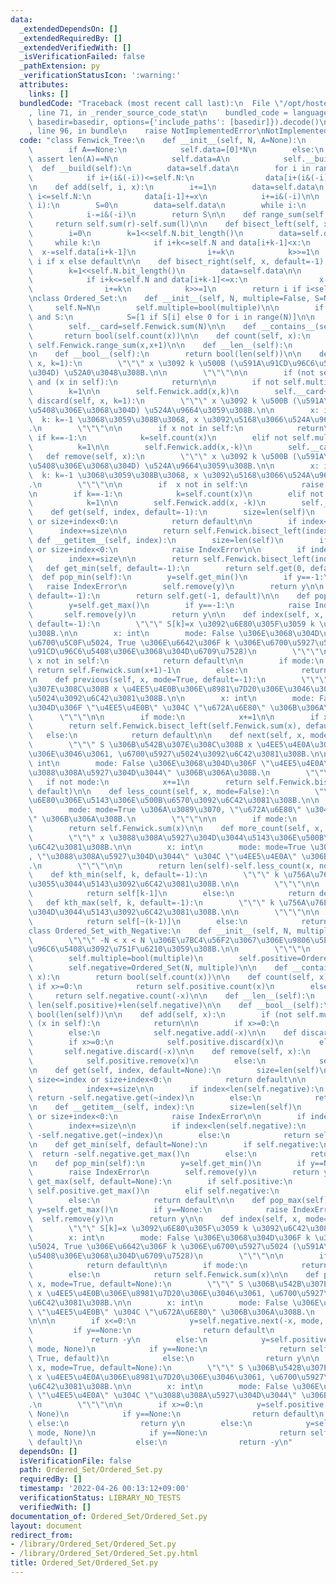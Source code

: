 ```yaml
---
data:
  _extendedDependsOn: []
  _extendedRequiredBy: []
  _extendedVerifiedWith: []
  _isVerificationFailed: false
  _pathExtension: py
  _verificationStatusIcon: ':warning:'
  attributes:
    links: []
  bundledCode: "Traceback (most recent call last):\n  File \"/opt/hostedtoolcache/Python/3.10.7/x64/lib/python3.10/site-packages/onlinejudge_verify/documentation/build.py\"\
    , line 71, in _render_source_code_stat\n    bundled_code = language.bundle(stat.path,\
    \ basedir=basedir, options={'include_paths': [basedir]}).decode()\n  File \"/opt/hostedtoolcache/Python/3.10.7/x64/lib/python3.10/site-packages/onlinejudge_verify/languages/python.py\"\
    , line 96, in bundle\n    raise NotImplementedError\nNotImplementedError\n"
  code: "class Fenwick_Tree:\n    def __init__(self, N, A=None):\n        self.N=N\n\
    \        if A==None:\n            self.data=[0]*N\n        else:\n           \
    \ assert len(A)==N\n            self.data=A\n            self.__build()\n\n  \
    \  def __build(self):\n        data=self.data\n        for i in range(1, self.N+1):\n\
    \            if i+(i&(-i))<=self.N:\n                data[i+(i&(-i))-1]+=data[i-1]\n\
    \n    def add(self, i, x):\n        i+=1\n        data=self.data\n        while\
    \ i<=self.N:\n            data[i-1]+=x\n            i+=i&(-i)\n\n    def sum(self,\
    \ i):\n        S=0\n        data=self.data\n        while i:\n            S+=data[i-1]\n\
    \            i-=i&(-i)\n        return S\n\n    def range_sum(self,l,r):\n   \
    \     return self.sum(r)-self.sum(l)\n\n    def bisect_left(self, x, default=-1):\n\
    \        i=0\n        k=1<<self.N.bit_length()\n        data=self.data\n\n   \
    \     while k:\n            if i+k<=self.N and data[i+k-1]<x:\n              \
    \  x-=self.data[i+k-1]\n                i+=k\n            k>>=1\n        return\
    \ i if x else default\n\n    def bisect_right(self, x, default=-1):\n        i=0\n\
    \        k=1<<self.N.bit_length()\n        data=self.data\n\n        while k:\n\
    \            if i+k<=self.N and data[i+k-1]<=x:\n                x-=self.data[i+k-1]\n\
    \                i+=k\n            k>>=1\n        return i if i<self.N else default\n\
    \nclass Ordered_Set:\n    def __init__(self, N, multiple=False, S=None):\n   \
    \     self.N=N\n        self.multiple=bool(multiple)\n\n        if (not multiple)\
    \ and S:\n            S=[1 if S[i] else 0 for i in range(N)]\n\n        self.Fenwick=Fenwick_Tree(N,S)\n\
    \        self.__card=self.Fenwick.sum(N)\n\n    def __contains__(self, x):\n \
    \       return bool(self.count(x))\n\n    def count(self, x):\n        return\
    \ self.Fenwick.range_sum(x,x+1)\n\n    def __len__(self):\n        return self.__card\n\
    \n    def __bool__(self):\n        return bool(len(self))\n\n    def add(self,\
    \ x, k=1):\n        \"\"\" x \u3092 k \u500B (\u591A\u91CD\u96C6\u5408\u306E\u3068\
    \u304D) \u52A0\u3048\u308B.\n\n        \"\"\"\n\n        if (not self.multiple)\
    \ and (x in self):\n            return\n\n        if not self.multiple:\n    \
    \        k=1\n\n        self.Fenwick.add(x,k)\n        self.__card+=k\n\n    def\
    \ discard(self, x, k=1):\n        \"\"\" x \u3092 k \u500B (\u591A\u91CD\u96C6\
    \u5408\u306E\u3068\u304D) \u524A\u9664\u3059\u308B.\n\n        x: int\n      \
    \  k: k=-1 \u3068\u3059\u308B\u3068, x \u3092\u5168\u3066\u524A\u9664\u3059\u308B\
    .\n        \"\"\"\n\n        if x not in self:\n            return\n\n       \
    \ if k==-1:\n            k=self.count(x)\n        elif not self.multiple:\n  \
    \          k=1\n\n        self.Fenwick.add(x,-k)\n        self.__card-=k\n\n \
    \   def remove(self, x):\n        \"\"\" x \u3092 k \u500B (\u591A\u91CD\u96C6\
    \u5408\u306E\u3068\u304D) \u524A\u9664\u3059\u308B.\n\n        x: int\n      \
    \  k: k=-1 \u3068\u3059\u308B\u3068, x \u3092\u5168\u3066\u524A\u9664\u3059\u308B\
    .\n        \"\"\"\n\n        if  x not in self:\n            raise KeyError(x)\n\
    \n        if k==-1:\n            k=self.count(x)\n        elif not self.multiple:\n\
    \            k=1\n\n        self.Fenwick.add(x, -k)\n        self.__card-=k\n\n\
    \    def get(self, index, default=-1):\n        size=len(self)\n        if size<=index\
    \ or size+index<0:\n            return default\n\n        if index<0:\n      \
    \      index+=size\n\n        return self.Fenwick.bisect_left(index+1)\n\n   \
    \ def __getitem__(self, index):\n        size=len(self)\n        if size<=index\
    \ or size+index<0:\n            raise IndexError\n\n        if index<0:\n    \
    \        index+=size\n\n        return self.Fenwick.bisect_left(index+1)\n\n \
    \   def get_min(self, default=-1):\n        return self.get(0, default)\n\n  \
    \  def pop_min(self):\n        y=self.get_min()\n        if y==-1:\n         \
    \   raise IndexError\n        self.remove(y)\n        return y\n\n    def get_max(self,\
    \ default=-1):\n        return self.get(-1, default)\n\n    def pop_max(self):\n\
    \        y=self.get_max()\n        if y==-1:\n            raise IndexError\n \
    \       self.remove(y)\n        return y\n\n    def index(self, x, mode=False,\
    \ default=-1):\n        \"\"\" S[k]=x \u3092\u6E80\u305F\u3059 k \u3092\u6C42\u3081\
    \u308B.\n\n        x: int\n        mode: False \u306E\u3068\u304D\u306F k \u306E\
    \u6700\u5C0F\u5024, True \u306E\u6642\u306F k \u306E\u6700\u5927\u5024 (\u591A\
    \u91CD\u96C6\u5408\u306E\u3068\u304D\u6709\u7528)\n        \"\"\"\n\n        if\
    \ x not in self:\n            return default\n\n        if mode:\n           \
    \ return self.Fenwick.sum(x+1)-1\n        else:\n            return self.Fenwick.sum(x)\n\
    \n    def previous(self, x, mode=True, default=-1):\n        \"\"\" S \u306B\u542B\
    \u307E\u308C\u308B x \u4EE5\u4E0B\u306E\u8981\u7D20\u306E\u3046\u3061, \u6700\u5927\
    \u5024\u3092\u6C42\u3081\u308B.\n\n        x: int\n        mode: False \u306E\u3068\
    \u304D\u306F \"\u4EE5\u4E0B\" \u304C \"\u672A\u6E80\" \u306B\u306A\u308B.\n  \
    \      \"\"\"\n\n        if mode:\n            x+=1\n\n        if x>=0:\n    \
    \        return self.Fenwick.bisect_left(self.Fenwick.sum(x), default)\n     \
    \   else:\n            return default\n\n    def next(self, x, mode=True, default=-1):\n\
    \        \"\"\" S \u306B\u542B\u307E\u308C\u308B x \u4EE5\u4E0A\u306E\u8981\u7D20\
    \u306E\u3046\u3061, \u6700\u5927\u5024\u3092\u6C42\u3081\u308B.\n\n        x:\
    \ int\n        mode: False \u306E\u3068\u304D\u306F \"\u4EE5\u4E0A\" \u304C \"\
    \u3088\u308A\u5927\u304D\u3044\" \u306B\u306A\u308B.\n        \"\"\"\n\n     \
    \   if not mode:\n            x+=1\n        return self.Fenwick.bisect_right(self.Fenwick.sum(x),\
    \ default)\n\n    def less_count(self, x, mode=False):\n        \"\"\" x \u672A\
    \u6E80\u306E\u5143\u306E\u500B\u6570\u3092\u6C42\u3081\u308B.\n\n        x: int\n\
    \        mode: mode=True \u306A\u3089\u3070, \"\u672A\u6E80\" \u304C \"\u4EE5\u4E0B\
    \" \u306B\u306A\u308B.\n        \"\"\"\n\n        if mode:\n            x+=1\n\
    \        return self.Fenwick.sum(x)\n\n    def more_count(self, x, mode=False):\n\
    \        \"\"\" x \u3088\u308A\u5927\u304D\u3044\u5143\u306E\u500B\u6570\u3092\
    \u6C42\u3081\u308B.\n\n        x: int\n        mode: mode=True \u306A\u3089\u3070\
    , \"\u3088\u308A\u5927\u304D\u3044\" \u304C \"\u4EE5\u4E0A\" \u306B\u306A\u308B\
    .\n        \"\"\"\n\n        return len(self)-self.less_count(x, not mode)\n\n\
    \    def kth_min(self, k, default=-1):\n        \"\"\" k \u756A\u76EE\u306B\u5C0F\
    \u3055\u3044\u5143\u3092\u6C42\u3081\u308B.\n\n        \"\"\"\n\n        if 1<=k<=len(self):\n\
    \            return self[k-1]\n        else:\n            return default\n\n \
    \   def kth_max(self, k, default=-1):\n        \"\"\" k \u756A\u76EE\u306B\u5927\
    \u304D\u3044\u5143\u3092\u6C42\u3081\u308B.\n\n        \"\"\"\n\n        if 1<=k<=len(self):\n\
    \            return self[~(k-1)]\n        else:\n            return default\n\n\
    class Ordered_Set_with_Negative:\n    def __init__(self, N, multiple=False):\n\
    \        \"\"\" -N < x < N \u306E\u7BC4\u56F2\u3067\u306E\u9806\u5E8F\u4ED8\u304D\
    \u96C6\u5408\u3092\u751F\u6210\u3059\u308B.\n\n        \"\"\"\n        self.N=N\n\
    \        self.multiple=bool(multiple)\n        self.positive=Ordered_Set(N, multiple)\n\
    \        self.negative=Ordered_Set(N, multiple)\n\n    def __contains__(self,\
    \ x):\n        return bool(self.count(x))\n\n    def count(self, x):\n       \
    \ if x>=0:\n            return self.positive.count(x)\n        else:\n       \
    \     return self.negative.count(-x)\n\n    def __len__(self):\n        return\
    \ len(self.positive)+len(self.negative)\n\n    def __bool__(self):\n        return\
    \ bool(len(self))\n\n    def add(self, x):\n        if (not self.multiple) and\
    \ (x in self):\n            return\n\n        if x>=0:\n            self.positive.add(x)\n\
    \        else:\n            self.negative.add(-x)\n\n    def discard(self, x):\n\
    \        if x>=0:\n            self.positive.discard(x)\n        else:\n     \
    \       self.negative.discard(-x)\n\n    def remove(self, x):\n        if x>=0:\n\
    \            self.positive.remove(x)\n        else:\n            self.negative.remove(-x)\n\
    \n    def get(self, index, default=None):\n        size=len(self)\n        if\
    \ size<=index or size+index<0:\n            return default\n\n        if index<0:\n\
    \            index+=size\n\n        if index<len(self.negative):\n           \
    \ return -self.negative.get(~index)\n        else:\n            return self.positive.get(index-len(self.negative))\n\
    \n    def __getitem__(self, index):\n        size=len(self)\n        if size<=index\
    \ or size+index<0:\n            raise IndexError\n\n        if index<0:\n    \
    \        index+=size\n\n        if index<len(self.negative):\n            return\
    \ -self.negative.get(~index)\n        else:\n            return self.positive.get(index-len(self.negative))\n\
    \n    def get_min(self, default=None):\n        if self.negative:\n          \
    \  return -self.negative.get_max()\n        else:\n            return self.positive.get_min(default=default)\n\
    \n    def pop_min(self):\n        y=self.get_min()\n        if y==None:\n    \
    \        raise IndexError\n        self.remove(y)\n        return y\n\n    def\
    \ get_max(self, default=None):\n        if self.positive:\n            return\
    \ self.positive.get_max()\n        elif self.negative:\n            return -self.negative.get_min()\n\
    \        else:\n            return default\n\n    def pop_max(self):\n       \
    \ y=self.get_max()\n        if y==None:\n            raise IndexError\n      \
    \  self.remove(y)\n        return y\n\n    def index(self, x, mode=False, default=None):\n\
    \        \"\"\" S[k]=x \u3092\u6E80\u305F\u3059 k \u3092\u6C42\u3081\u308B.\n\n\
    \        x: int\n        mode: False \u306E\u3068\u304D\u306F k \u306E\u6700\u5C0F\
    \u5024, True \u306E\u6642\u306F k \u306E\u6700\u5927\u5024 (\u591A\u91CD\u96C6\
    \u5408\u306E\u3068\u304D\u6709\u7528)\n        \"\"\"\n\n        if x not in self:\n\
    \            return default\n\n        if mode:\n            return self.Fenwick.sum(x+1)-1\n\
    \        else:\n            return self.Fenwick.sum(x)\n\n    def previous(self,\
    \ x, mode=True, default=None):\n        \"\"\" S \u306B\u542B\u307E\u308C\u308B\
    \ x \u4EE5\u4E0B\u306E\u8981\u7D20\u306E\u3046\u3061, \u6700\u5927\u5024\u3092\
    \u6C42\u3081\u308B.\n\n        x: int\n        mode: False \u306E\u3068\u304D\u306F\
    \ \"\u4EE5\u4E0B\" \u304C \"\u672A\u6E80\" \u306B\u306A\u308B.\n        \"\"\"\
    \n\n\n        if x<=0:\n            y=self.negative.next(-x, mode, None)\n   \
    \         if y==None:\n                return default\n            else:\n   \
    \             return -y\n        else:\n            y=self.positive.previous(x,\
    \ mode, None)\n            if y==None:\n                return self.previous(-1,\
    \ True, default)\n            else:\n                return y\n\n    def next(self,\
    \ x, mode=True, default=None):\n        \"\"\" S \u306B\u542B\u307E\u308C\u308B\
    \ x \u4EE5\u4E0A\u306E\u8981\u7D20\u306E\u3046\u3061, \u6700\u5927\u5024\u3092\
    \u6C42\u3081\u308B.\n\n        x: int\n        mode: False \u306E\u3068\u304D\u306F\
    \ \"\u4EE5\u4E0A\" \u304C \"\u3088\u308A\u5927\u304D\u3044\" \u306B\u306A\u308B\
    .\n        \"\"\"\n\n        if x>=0:\n            y=self.positive.next(x, mode,\
    \ None)\n            if y==None:\n                return default\n           \
    \ else:\n                return y\n        else:\n            y=self.negative.previous(-x,\
    \ mode, None)\n            if y==None:\n                return self.next(0, True,\
    \ default)\n            else:\n                return -y\n"
  dependsOn: []
  isVerificationFile: false
  path: Ordered_Set/Ordered_Set.py
  requiredBy: []
  timestamp: '2022-04-26 00:13:12+09:00'
  verificationStatus: LIBRARY_NO_TESTS
  verifiedWith: []
documentation_of: Ordered_Set/Ordered_Set.py
layout: document
redirect_from:
- /library/Ordered_Set/Ordered_Set.py
- /library/Ordered_Set/Ordered_Set.py.html
title: Ordered_Set/Ordered_Set.py
---
```

